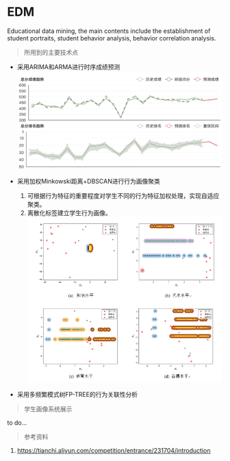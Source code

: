 # EDM
Educational data mining, the main contents include the establishment of student portraits, 
student behavior analysis, behavior correlation analysis.
> 所用到的主要技术点
>
+ 采用ARIMA和ARMA进行时序成绩预测 \
![](./picture/ARIMA.png)

+ 采用加权Minkowski距离+DBSCAN进行行为画像聚类 
  1. 可根据行为特征的重要程度对学生不同的行为特征加权处理，实现自适应聚类。
  2. 离散化标签建立学生行为画像。
![](./picture/聚类.png)
+ 采用多频繁模式树FP-TREE的行为关联性分析
> 学生画像系统展示 
> 
to do...

> 参考资料
>
1. https://tianchi.aliyun.com/competition/entrance/231704/introduction 
